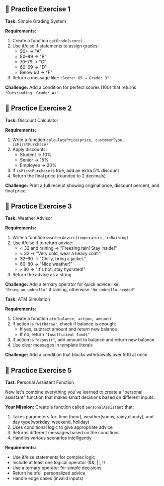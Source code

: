 ## 🎯 Practice Exercise 1

**Task:** Simple Grading System  

**Requirements:**  
1. Create a function `getGrade(score)`  
2. Use if/else if statements to assign grades:  
   - 90+ → "A"  
   - 80–89 → "B"  
   - 70–79 → "C"  
   - 60–69 → "D"  
   - Below 60 → "F"  
3. Return a message like: `"Score: 85 → Grade: B"`  

**Challenge:** Add a condition for perfect scores (100) that returns `"Outstanding! Grade: A+"`.

## 🎯 Practice Exercise 2

**Task:** Discount Calculator  

**Requirements:**  
1. Write a function `calculatePrice(price, customerType, isFirstPurchase)`  
2. Apply discounts:  
   - Student → 10%  
   - Senior → 15%  
   - Employee → 20%  
3. If `isFirstPurchase` is true, add an extra 5% discount  
4. Return the final price (rounded to 2 decimals)  

**Challenge:** Print a full receipt showing original price, discount percent, and final price.


## 🎯 Practice Exercise 3

**Task:** Weather Advisor  

**Requirements:**  
1. Write a function `weatherAdvice(temperature, isRaining)`  
2. Use if/else if to return advice:  
   - < 32 and raining → "Freezing rain! Stay inside!"  
   - < 32 → "Very cold, wear a heavy coat."  
   - 32–60 → "Chilly, bring a jacket."  
   - 60–80 → "Nice weather!"  
   - `>` 80 → "It's hot, stay hydrated!"  
3. Return the advice as a string  

**Challenge:** Add a ternary operator for quick advice like:  
   `"Bring an umbrella"` if raining, otherwise `"No umbrella needed"`

   **Task:** ATM Simulation  

**Requirements:**  
1. Create a function `atm(balance, action, amount)`  
2. If action is `"withdraw"`, check if balance is enough:  
   - If yes, subtract amount and return new balance  
   - If no, return `"Insufficient funds"`  
3. If action is `"deposit"`, add amount to balance and return new balance  
4. Use clear messages in template literals  

**Challenge:** Add a condition that blocks withdrawals over 500 at once.

## 🎯 Practice Exercise 5
**Tast:** Personal Assistant Function

Now let's combine everything you've learned to create a "personal assistant" function that makes smart decisions based on different inputs.

**Your Mission:**
Create a function called `personalAssistant` that:
1. Takes parameters for: time (hour), weather(sunny, rainy,cloudy), and day type(workday, weekend, holiday)
2. Uses conditional logic to give appropriate advice
3. Returns different messages based on the conditions
4. Handles various scenarios intelligently

**Requirements:**
- Use if/else statements for complex logic
- Include at least one logical operator (&&, ||, !)
- Use a ternary operator for simple decisions
- Return helpful, personalized advice
- Handle edge cases (invalid inputs)